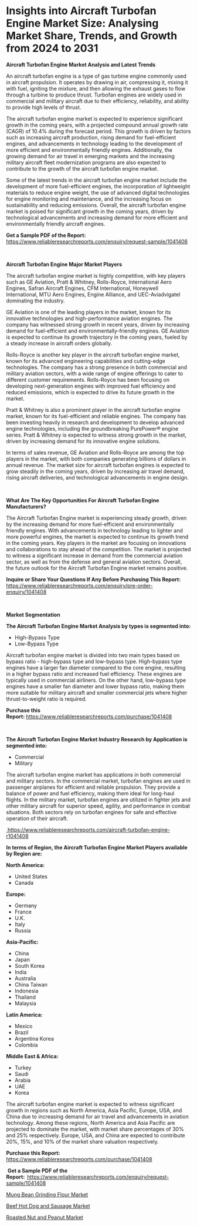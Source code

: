 <p><h1>Insights into Aircraft Turbofan Engine Market Size: Analysing Market Share, Trends, and Growth from 2024 to 2031</h1></p><p><strong>Aircraft Turbofan Engine Market Analysis and Latest Trends</strong></p>
<p><p>An aircraft turbofan engine is a type of gas turbine engine commonly used in aircraft propulsion. It operates by drawing in air, compressing it, mixing it with fuel, igniting the mixture, and then allowing the exhaust gases to flow through a turbine to produce thrust. Turbofan engines are widely used in commercial and military aircraft due to their efficiency, reliability, and ability to provide high levels of thrust.</p><p>The aircraft turbofan engine market is expected to experience significant growth in the coming years, with a projected compound annual growth rate (CAGR) of 10.4% during the forecast period. This growth is driven by factors such as increasing aircraft production, rising demand for fuel-efficient engines, and advancements in technology leading to the development of more efficient and environmentally friendly engines. Additionally, the growing demand for air travel in emerging markets and the increasing military aircraft fleet modernization programs are also expected to contribute to the growth of the aircraft turbofan engine market.</p><p>Some of the latest trends in the aircraft turbofan engine market include the development of more fuel-efficient engines, the incorporation of lightweight materials to reduce engine weight, the use of advanced digital technologies for engine monitoring and maintenance, and the increasing focus on sustainability and reducing emissions. Overall, the aircraft turbofan engine market is poised for significant growth in the coming years, driven by technological advancements and increasing demand for more efficient and environmentally friendly aircraft engines.</p></p>
<p><strong>Get a Sample PDF of the Report:&nbsp;</strong> <a href="https://www.reliableresearchreports.com/enquiry/request-sample/1041408">https://www.reliableresearchreports.com/enquiry/request-sample/1041408</a></p>
<p>&nbsp;</p>
<p><strong>Aircraft Turbofan Engine Major Market Players</strong></p>
<p><p>The aircraft turbofan engine market is highly competitive, with key players such as GE Aviation, Pratt & Whitney, Rolls-Royce, International Aero Engines, Safran Aircraft Engines, CFM International, Honeywell International, MTU Aero Engines, Engine Alliance, and UEC-Aviadvigatel dominating the industry. </p><p>GE Aviation is one of the leading players in the market, known for its innovative technologies and high-performance aviation engines. The company has witnessed strong growth in recent years, driven by increasing demand for fuel-efficient and environmentally-friendly engines. GE Aviation is expected to continue its growth trajectory in the coming years, fueled by a steady increase in aircraft orders globally.</p><p>Rolls-Royce is another key player in the aircraft turbofan engine market, known for its advanced engineering capabilities and cutting-edge technologies. The company has a strong presence in both commercial and military aviation sectors, with a wide range of engine offerings to cater to different customer requirements. Rolls-Royce has been focusing on developing next-generation engines with improved fuel efficiency and reduced emissions, which is expected to drive its future growth in the market.</p><p>Pratt & Whitney is also a prominent player in the aircraft turbofan engine market, known for its fuel-efficient and reliable engines. The company has been investing heavily in research and development to develop advanced engine technologies, including the groundbreaking PurePower® engine series. Pratt & Whitney is expected to witness strong growth in the market, driven by increasing demand for its innovative engine solutions.</p><p>In terms of sales revenue, GE Aviation and Rolls-Royce are among the top players in the market, with both companies generating billions of dollars in annual revenue. The market size for aircraft turbofan engines is expected to grow steadily in the coming years, driven by increasing air travel demand, rising aircraft deliveries, and technological advancements in engine design.</p></p>
<p>&nbsp;</p>
<p><strong>What Are The Key Opportunities For Aircraft Turbofan Engine Manufacturers?</strong></p>
<p><p>The Aircraft Turbofan Engine market is experiencing steady growth, driven by the increasing demand for more fuel-efficient and environmentally friendly engines. With advancements in technology leading to lighter and more powerful engines, the market is expected to continue its growth trend in the coming years. Key players in the market are focusing on innovations and collaborations to stay ahead of the competition. The market is projected to witness a significant increase in demand from the commercial aviation sector, as well as from the defense and general aviation sectors. Overall, the future outlook for the Aircraft Turbofan Engine market remains positive.</p></p>
<p><strong>Inquire or Share Your Questions If Any Before Purchasing This Report:</strong> <a href="https://www.reliableresearchreports.com/enquiry/pre-order-enquiry/1041408">https://www.reliableresearchreports.com/enquiry/pre-order-enquiry/1041408</a></p>
<p>&nbsp;</p>
<p><strong>Market Segmentation</strong></p>
<p><strong>The Aircraft Turbofan Engine Market Analysis by types is segmented into:</strong></p>
<p><ul><li>High-Bypass Type</li><li>Low-Bypass Type</li></ul></p>
<p><p>Aircraft turbofan engine market is divided into two main types based on bypass ratio - high-bypass type and low-bypass type. High-bypass type engines have a larger fan diameter compared to the core engine, resulting in a higher bypass ratio and increased fuel efficiency. These engines are typically used in commercial airliners. On the other hand, low-bypass type engines have a smaller fan diameter and lower bypass ratio, making them more suitable for military aircraft and smaller commercial jets where higher thrust-to-weight ratio is required.</p></p>
<p><strong>Purchase this Report:&nbsp;</strong><a href="https://www.reliableresearchreports.com/purchase/1041408">https://www.reliableresearchreports.com/purchase/1041408</a></p>
<p>&nbsp;</p>
<p><strong>The Aircraft Turbofan Engine Market Industry Research by Application is segmented into:</strong></p>
<p><ul><li>Commercial</li><li>Military</li></ul></p>
<p><p>The aircraft turbofan engine market has applications in both commercial and military sectors. In the commercial market, turbofan engines are used in passenger airplanes for efficient and reliable propulsion. They provide a balance of power and fuel efficiency, making them ideal for long-haul flights. In the military market, turbofan engines are utilized in fighter jets and other military aircraft for superior speed, agility, and performance in combat situations. Both sectors rely on turbofan engines for safe and effective operation of their aircraft.</p></p>
<p><a href="https://www.reliableresearchreports.com/aircraft-turbofan-engine-r1041408">&nbsp;https://www.reliableresearchreports.com/aircraft-turbofan-engine-r1041408</a></p>
<p><strong>In terms of Region, the Aircraft Turbofan Engine Market Players available by Region are:</strong></p>
<p>
    <p> <strong> North America: </strong>
        <ul>
            <li>United States</li>
            <li>Canada</li>
        </ul>
        </p> 
    <p> <strong> Europe: </strong>
        <ul>
            <li>Germany</li>
            <li>France</li>
            <li>U.K.</li>
            <li>Italy</li>
            <li>Russia</li>
        </ul>
        </p> 
    <p> <strong> Asia-Pacific: </strong>
        <ul>
            <li>China</li>
            <li>Japan</li>
            <li>South Korea</li>
            <li>India</li>
            <li>Australia</li>
            <li>China Taiwan</li>
            <li>Indonesia</li>
            <li>Thailand</li>
            <li>Malaysia</li>
        </ul>
        </p> 
    <p> <strong> Latin America: </strong>
        <ul>
            <li>Mexico</li>
            <li>Brazil</li>
            <li>Argentina Korea</li>
            <li>Colombia</li>
        </ul>
        </p> 
    <p> <strong> Middle East & Africa: </strong>
        <ul>
            <li>Turkey</li>
            <li>Saudi</li>
            <li>Arabia</li>
            <li>UAE</li>
            <li>Korea</li>
        </ul>
    </p>
    </p>
<p><p>The aircraft turbofan engine market is expected to witness significant growth in regions such as North America, Asia Pacific, Europe, USA, and China due to increasing demand for air travel and advancements in aviation technology. Among these regions, North America and Asia Pacific are projected to dominate the market, with market share percentages of 30% and 25% respectively. Europe, USA, and China are expected to contribute 20%, 15%, and 10% of the market share valuation respectively.</p></p>
<p><strong>Purchase this Report: </strong><a href="https://www.reliableresearchreports.com/purchase/1041408">https://www.reliableresearchreports.com/purchase/1041408</a></p>
<p>&nbsp;<strong>Get a Sample PDF of the Report:&nbsp;&nbsp;</strong><a href="https://www.reliableresearchreports.com/enquiry/request-sample/1041408">https://www.reliableresearchreports.com/enquiry/request-sample/1041408</a></p>
<p><strong></strong></p>
<p><p><a href="https://github.com/HallieBird1/Market-Research-Report-List-1/blob/main/mung-bean-grinding-flour-market.md">Mung Bean Grinding Flour Market</a></p><p><a href="https://github.com/AarobcfAusbdnjvXff/Market-Research-Report-List-1/blob/main/beef-hot-dog-and-sausage-market.md">Beef Hot Dog and Sausage Market</a></p><p><a href="https://github.com/ifhhndtz21/Market-Research-Report-List-1/blob/main/roasted-nut-and-peanut-market.md">Roasted Nut and Peanut Market</a></p></p>